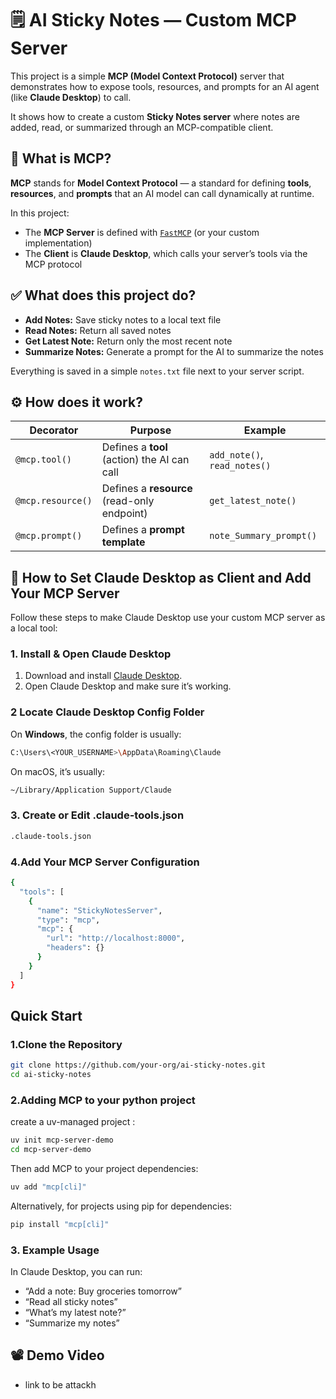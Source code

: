 # 🗒️ AI Sticky Notes —  Custom MCP Server 

This project is a simple **MCP (Model Context Protocol)** server that demonstrates how to expose tools, resources, and prompts for an AI agent (like **Claude Desktop**) to call.

It shows how to create a custom **Sticky Notes server** where notes are added, read, or summarized through an MCP-compatible client.


## 📌 What is MCP?

**MCP** stands for **Model Context Protocol** — a standard for defining **tools**, **resources**, and **prompts** that an AI model can call dynamically at runtime.

In this project:
- The **MCP Server** is defined with [`FastMCP`](https://github.com/openai/mcp) (or your custom implementation)
- The **Client** is **Claude Desktop**, which calls your server’s tools via the MCP protocol



## ✅ What does this project do?

- **Add Notes:** Save sticky notes to a local text file
- **Read Notes:** Return all saved notes
- **Get Latest Note:** Return only the most recent note
- **Summarize Notes:** Generate a prompt for the AI to summarize the notes

Everything is saved in a simple `notes.txt` file next to your server script.


## ⚙️ How does it work?

| Decorator | Purpose | Example |
|-----------|---------|---------|
| `@mcp.tool()` | Defines a **tool** (action) the AI can call | `add_note()`, `read_notes()` |
| `@mcp.resource()` | Defines a **resource** (read-only endpoint) | `get_latest_note()` |
| `@mcp.prompt()` | Defines a **prompt template** | `note_Summary_prompt()` |

## 📌 How to Set Claude Desktop as Client and Add Your MCP Server

Follow these steps to make Claude Desktop use your custom MCP server as a local tool:

### 1️. Install & Open Claude Desktop

1. Download and install [Claude Desktop](https://www.anthropic.com).
2. Open Claude Desktop and make sure it’s working.

### 2️ Locate Claude Desktop Config Folder

On **Windows**, the config folder is usually:

```bash
C:\Users\<YOUR_USERNAME>\AppData\Roaming\Claude
```
On macOS, it’s usually:
```bash
~/Library/Application Support/Claude
```

### 3. Create or Edit .claude-tools.json

```bash
.claude-tools.json
```

### 4.Add Your MCP Server Configuration

```bash
{
  "tools": [
    {
      "name": "StickyNotesServer",
      "type": "mcp",
      "mcp": {
        "url": "http://localhost:8000",
        "headers": {}
      }
    }
  ]
}

```

## Quick Start

### 1.Clone the Repository

```bash
git clone https://github.com/your-org/ai-sticky-notes.git
cd ai-sticky-notes
```

### 2.Adding MCP to your python project

 create a uv-managed project :

   ```bash
   uv init mcp-server-demo
   cd mcp-server-demo
   ```

Then add MCP to your project dependencies:

   ```bash
   uv add "mcp[cli]"
   ```

Alternatively, for projects using pip for dependencies:
```bash
pip install "mcp[cli]"
```

### 3. Example Usage
In Claude Desktop, you can run:

- “Add a note: Buy groceries tomorrow”
- “Read all sticky notes”
- “What’s my latest note?”
- “Summarize my notes”


## 📽️ Demo Video

- link to be attackh





